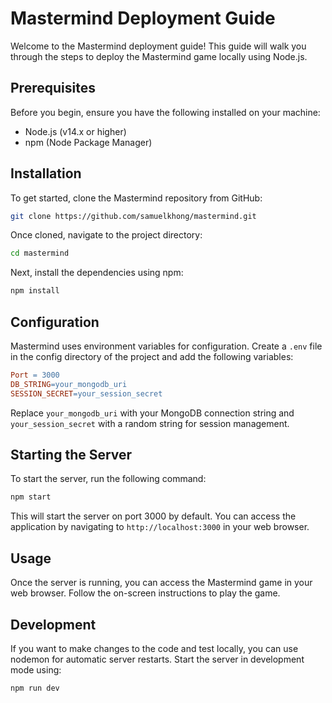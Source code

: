 # Mastermind Deployment Guide

Welcome to the Mastermind deployment guide! This guide will walk you through the steps to deploy the Mastermind game locally using Node.js.

## Prerequisites

Before you begin, ensure you have the following installed on your machine:

- Node.js (v14.x or higher)
- npm (Node Package Manager)

## Installation

To get started, clone the Mastermind repository from GitHub:

```bash
git clone https://github.com/samuelkhong/mastermind.git
```

Once cloned, navigate to the project directory:

```bash
cd mastermind
```

Next, install the dependencies using npm:

```bash
npm install
```

## Configuration

Mastermind uses environment variables for configuration. Create a `.env` file in the config directory of the project and add the following variables:

```makefile
Port = 3000
DB_STRING=your_mongodb_uri
SESSION_SECRET=your_session_secret
```

Replace `your_mongodb_uri` with your MongoDB connection string and `your_session_secret` with a random string for session management.

## Starting the Server

To start the server, run the following command:

```bash
npm start
```

This will start the server on port 3000 by default. You can access the application by navigating to `http://localhost:3000` in your web browser.

## Usage

Once the server is running, you can access the Mastermind game in your web browser. Follow the on-screen instructions to play the game.

## Development

If you want to make changes to the code and test locally, you can use nodemon for automatic server restarts. Start the server in development mode using:

```bash
npm run dev
```

